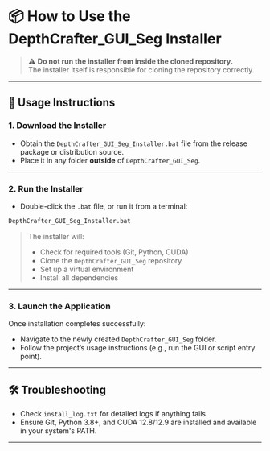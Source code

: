 # 📦 How to Use the DepthCrafter_GUI_Seg Installer

> ⚠️ **Do not run the installer from inside the cloned repository.**  
> The installer itself is responsible for cloning the repository correctly.

---

## 🧭 Usage Instructions

### 1. Download the Installer

- Obtain the `DepthCrafter_GUI_Seg_Installer.bat` file from the release package or distribution source.
- Place it in any folder **outside** of `DepthCrafter_GUI_Seg`.

---

### 2. Run the Installer

- Double-click the `.bat` file, or run it from a terminal:

```cmd
DepthCrafter_GUI_Seg_Installer.bat
```

> The installer will:
> - Check for required tools (Git, Python, CUDA)
> - Clone the `DepthCrafter_GUI_Seg` repository
> - Set up a virtual environment
> - Install all dependencies

---

### 3. Launch the Application

Once installation completes successfully:

- Navigate to the newly created `DepthCrafter_GUI_Seg` folder.
- Follow the project’s usage instructions (e.g., run the GUI or script entry point).

---

## 🛠️ Troubleshooting

- Check `install_log.txt` for detailed logs if anything fails.
- Ensure Git, Python 3.8+, and CUDA 12.8/12.9 are installed and available in your system's PATH.

---